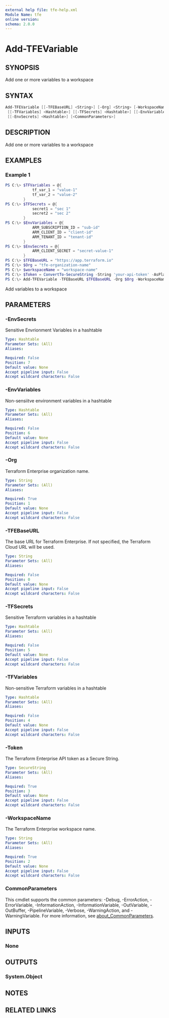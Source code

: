 ```yaml
---
external help file: tfe-help.xml
Module Name: tfe
online version:
schema: 2.0.0
---
```


# Add-TFEVariable

## SYNOPSIS

Add one or more variables to a workspace

## SYNTAX

```PowerShell
Add-TFEVariable [[-TFEBaseURL] <String>] [-Org] <String> [-WorkspaceName] <String> [-Token] <SecureString>
 [[-TFVariables] <Hashtable>] [[-TFSecrets] <Hashtable>] [[-EnvVariables] <Hashtable>]
 [[-EnvSecrets] <Hashtable>] [<CommonParameters>]
```

## DESCRIPTION

Add one or more variables to a workspace

## EXAMPLES

### Example 1

```powershell
PS C:\> $TFVariables = @{
            tf_var_1 = "value-1"
            tf_var_2 = "value-2"
        }
PS C:\> $TFSecrets = @{
            secret1 = "sec 1"
            secret2 = "sec 2"
        }
PS C:\> $EnvVariables = @{
            ARM_SUBSCRIPTION_ID = "sub-id"
            ARM_CLIENT_ID = "client-id"
            ARM_TENANT_ID = "tenant-id"
        }
PS C:\> $EnvSecrets = @{
            ARM_CLIENT_SECRET = "secret-value-1"
        }
PS C:\> $TFEBaseURL = "https://app.terraform.io"
PS C:\> $Org = "tfe-organization-name"
PS C:\> $workspaceName = "workspace-name"
PS C:\> $Token = ConvertTo-SecureString -String 'your-api-token' -AsPlainText -Force
PS C:\> Add-TFEVariable -TFEBaseURL $TFEBaseURL -Org $Org -WorkspaceName $workspaceName -Token $Token -TFVariables $TFVariables -TFSecrets $TFSecrets -EnvVariables $EnvVariables -EnvSecrets $EnvSecrets

```

Add variables to a workspace

## PARAMETERS

### -EnvSecrets

Sensitive Envrionment Variables in a hashtable

```yaml
Type: Hashtable
Parameter Sets: (All)
Aliases:

Required: False
Position: 7
Default value: None
Accept pipeline input: False
Accept wildcard characters: False
```

### -EnvVariables

Non-sensiitve environment variables in a hashtable

```yaml
Type: Hashtable
Parameter Sets: (All)
Aliases:

Required: False
Position: 6
Default value: None
Accept pipeline input: False
Accept wildcard characters: False
```

### -Org

Terraform Enterprise organization name.

```yaml
Type: String
Parameter Sets: (All)
Aliases:

Required: True
Position: 1
Default value: None
Accept pipeline input: False
Accept wildcard characters: False
```

### -TFEBaseURL

The base URL for Terraform Enterprise. If not specified, the Terraform Cloud URL will be used.

```yaml
Type: String
Parameter Sets: (All)
Aliases:

Required: False
Position: 0
Default value: None
Accept pipeline input: False
Accept wildcard characters: False
```

### -TFSecrets

Sensitive Terraform variables in a hashtable

```yaml
Type: Hashtable
Parameter Sets: (All)
Aliases:

Required: False
Position: 5
Default value: None
Accept pipeline input: False
Accept wildcard characters: False
```

### -TFVariables

Non-sensitive Terraform variables in a hashtable

```yaml
Type: Hashtable
Parameter Sets: (All)
Aliases:

Required: False
Position: 4
Default value: None
Accept pipeline input: False
Accept wildcard characters: False
```

### -Token

The Terraform Enterprise API token as a Secure String.

```yaml
Type: SecureString
Parameter Sets: (All)
Aliases:

Required: True
Position: 3
Default value: None
Accept pipeline input: False
Accept wildcard characters: False
```

### -WorkspaceName

The Terraform Enterprise workspace name.

```yaml
Type: String
Parameter Sets: (All)
Aliases:

Required: True
Position: 2
Default value: None
Accept pipeline input: False
Accept wildcard characters: False
```

### CommonParameters

This cmdlet supports the common parameters: -Debug, -ErrorAction, -ErrorVariable, -InformationAction, -InformationVariable, -OutVariable, -OutBuffer, -PipelineVariable, -Verbose, -WarningAction, and -WarningVariable. For more information, see [about_CommonParameters](http://go.microsoft.com/fwlink/?LinkID=113216).

## INPUTS

### None

## OUTPUTS

### System.Object

## NOTES

## RELATED LINKS
